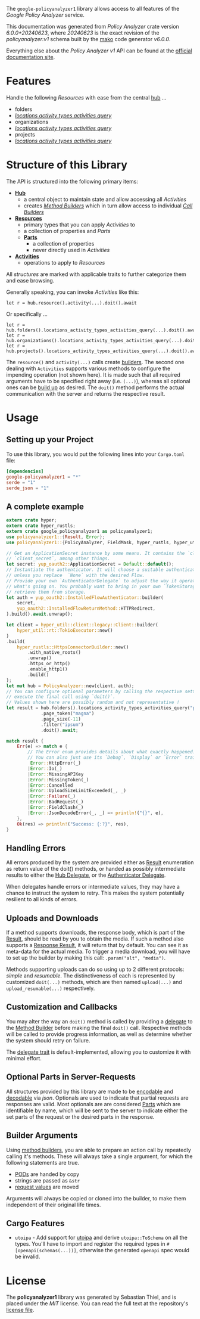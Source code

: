 <!---
DO NOT EDIT !
This file was generated automatically from 'src/generator/templates/api/README.md.mako'
DO NOT EDIT !
-->
The `google-policyanalyzer1` library allows access to all features of the *Google Policy Analyzer* service.

This documentation was generated from *Policy Analyzer* crate version *6.0.0+20240623*, where *20240623* is the exact revision of the *policyanalyzer:v1* schema built by the [mako](http://www.makotemplates.org/) code generator *v6.0.0*.

Everything else about the *Policy Analyzer* *v1* API can be found at the
[official documentation site](https://www.google.com).
# Features

Handle the following *Resources* with ease from the central [hub](https://docs.rs/google-policyanalyzer1/6.0.0+20240623/google_policyanalyzer1/PolicyAnalyzer) ...

* folders
 * [*locations activity types activities query*](https://docs.rs/google-policyanalyzer1/6.0.0+20240623/google_policyanalyzer1/api::FolderLocationActivityTypeActivityQueryCall)
* organizations
 * [*locations activity types activities query*](https://docs.rs/google-policyanalyzer1/6.0.0+20240623/google_policyanalyzer1/api::OrganizationLocationActivityTypeActivityQueryCall)
* projects
 * [*locations activity types activities query*](https://docs.rs/google-policyanalyzer1/6.0.0+20240623/google_policyanalyzer1/api::ProjectLocationActivityTypeActivityQueryCall)




# Structure of this Library

The API is structured into the following primary items:

* **[Hub](https://docs.rs/google-policyanalyzer1/6.0.0+20240623/google_policyanalyzer1/PolicyAnalyzer)**
    * a central object to maintain state and allow accessing all *Activities*
    * creates [*Method Builders*](https://docs.rs/google-policyanalyzer1/6.0.0+20240623/google_policyanalyzer1/common::MethodsBuilder) which in turn
      allow access to individual [*Call Builders*](https://docs.rs/google-policyanalyzer1/6.0.0+20240623/google_policyanalyzer1/common::CallBuilder)
* **[Resources](https://docs.rs/google-policyanalyzer1/6.0.0+20240623/google_policyanalyzer1/common::Resource)**
    * primary types that you can apply *Activities* to
    * a collection of properties and *Parts*
    * **[Parts](https://docs.rs/google-policyanalyzer1/6.0.0+20240623/google_policyanalyzer1/common::Part)**
        * a collection of properties
        * never directly used in *Activities*
* **[Activities](https://docs.rs/google-policyanalyzer1/6.0.0+20240623/google_policyanalyzer1/common::CallBuilder)**
    * operations to apply to *Resources*

All *structures* are marked with applicable traits to further categorize them and ease browsing.

Generally speaking, you can invoke *Activities* like this:

```Rust,ignore
let r = hub.resource().activity(...).doit().await
```

Or specifically ...

```ignore
let r = hub.folders().locations_activity_types_activities_query(...).doit().await
let r = hub.organizations().locations_activity_types_activities_query(...).doit().await
let r = hub.projects().locations_activity_types_activities_query(...).doit().await
```

The `resource()` and `activity(...)` calls create [builders][builder-pattern]. The second one dealing with `Activities`
supports various methods to configure the impending operation (not shown here). It is made such that all required arguments have to be
specified right away (i.e. `(...)`), whereas all optional ones can be [build up][builder-pattern] as desired.
The `doit()` method performs the actual communication with the server and returns the respective result.

# Usage

## Setting up your Project

To use this library, you would put the following lines into your `Cargo.toml` file:

```toml
[dependencies]
google-policyanalyzer1 = "*"
serde = "1"
serde_json = "1"
```

## A complete example

```Rust
extern crate hyper;
extern crate hyper_rustls;
extern crate google_policyanalyzer1 as policyanalyzer1;
use policyanalyzer1::{Result, Error};
use policyanalyzer1::{PolicyAnalyzer, FieldMask, hyper_rustls, hyper_util, yup_oauth2};

// Get an ApplicationSecret instance by some means. It contains the `client_id` and
// `client_secret`, among other things.
let secret: yup_oauth2::ApplicationSecret = Default::default();
// Instantiate the authenticator. It will choose a suitable authentication flow for you,
// unless you replace  `None` with the desired Flow.
// Provide your own `AuthenticatorDelegate` to adjust the way it operates and get feedback about
// what's going on. You probably want to bring in your own `TokenStorage` to persist tokens and
// retrieve them from storage.
let auth = yup_oauth2::InstalledFlowAuthenticator::builder(
    secret,
    yup_oauth2::InstalledFlowReturnMethod::HTTPRedirect,
).build().await.unwrap();

let client = hyper_util::client::legacy::Client::builder(
    hyper_util::rt::TokioExecutor::new()
)
.build(
    hyper_rustls::HttpsConnectorBuilder::new()
        .with_native_roots()
        .unwrap()
        .https_or_http()
        .enable_http1()
        .build()
);
let mut hub = PolicyAnalyzer::new(client, auth);
// You can configure optional parameters by calling the respective setters at will, and
// execute the final call using `doit()`.
// Values shown here are possibly random and not representative !
let result = hub.folders().locations_activity_types_activities_query("parent")
             .page_token("magna")
             .page_size(-11)
             .filter("ipsum")
             .doit().await;

match result {
    Err(e) => match e {
        // The Error enum provides details about what exactly happened.
        // You can also just use its `Debug`, `Display` or `Error` traits
         Error::HttpError(_)
        |Error::Io(_)
        |Error::MissingAPIKey
        |Error::MissingToken(_)
        |Error::Cancelled
        |Error::UploadSizeLimitExceeded(_, _)
        |Error::Failure(_)
        |Error::BadRequest(_)
        |Error::FieldClash(_)
        |Error::JsonDecodeError(_, _) => println!("{}", e),
    },
    Ok(res) => println!("Success: {:?}", res),
}

```
## Handling Errors

All errors produced by the system are provided either as [Result](https://docs.rs/google-policyanalyzer1/6.0.0+20240623/google_policyanalyzer1/common::Result) enumeration as return value of
the doit() methods, or handed as possibly intermediate results to either the
[Hub Delegate](https://docs.rs/google-policyanalyzer1/6.0.0+20240623/google_policyanalyzer1/common::Delegate), or the [Authenticator Delegate](https://docs.rs/yup-oauth2/*/yup_oauth2/trait.AuthenticatorDelegate.html).

When delegates handle errors or intermediate values, they may have a chance to instruct the system to retry. This
makes the system potentially resilient to all kinds of errors.

## Uploads and Downloads
If a method supports downloads, the response body, which is part of the [Result](https://docs.rs/google-policyanalyzer1/6.0.0+20240623/google_policyanalyzer1/common::Result), should be
read by you to obtain the media.
If such a method also supports a [Response Result](https://docs.rs/google-policyanalyzer1/6.0.0+20240623/google_policyanalyzer1/common::ResponseResult), it will return that by default.
You can see it as meta-data for the actual media. To trigger a media download, you will have to set up the builder by making
this call: `.param("alt", "media")`.

Methods supporting uploads can do so using up to 2 different protocols:
*simple* and *resumable*. The distinctiveness of each is represented by customized
`doit(...)` methods, which are then named `upload(...)` and `upload_resumable(...)` respectively.

## Customization and Callbacks

You may alter the way an `doit()` method is called by providing a [delegate](https://docs.rs/google-policyanalyzer1/6.0.0+20240623/google_policyanalyzer1/common::Delegate) to the
[Method Builder](https://docs.rs/google-policyanalyzer1/6.0.0+20240623/google_policyanalyzer1/common::CallBuilder) before making the final `doit()` call.
Respective methods will be called to provide progress information, as well as determine whether the system should
retry on failure.

The [delegate trait](https://docs.rs/google-policyanalyzer1/6.0.0+20240623/google_policyanalyzer1/common::Delegate) is default-implemented, allowing you to customize it with minimal effort.

## Optional Parts in Server-Requests

All structures provided by this library are made to be [encodable](https://docs.rs/google-policyanalyzer1/6.0.0+20240623/google_policyanalyzer1/common::RequestValue) and
[decodable](https://docs.rs/google-policyanalyzer1/6.0.0+20240623/google_policyanalyzer1/common::ResponseResult) via *json*. Optionals are used to indicate that partial requests are responses
are valid.
Most optionals are are considered [Parts](https://docs.rs/google-policyanalyzer1/6.0.0+20240623/google_policyanalyzer1/common::Part) which are identifiable by name, which will be sent to
the server to indicate either the set parts of the request or the desired parts in the response.

## Builder Arguments

Using [method builders](https://docs.rs/google-policyanalyzer1/6.0.0+20240623/google_policyanalyzer1/common::CallBuilder), you are able to prepare an action call by repeatedly calling it's methods.
These will always take a single argument, for which the following statements are true.

* [PODs][wiki-pod] are handed by copy
* strings are passed as `&str`
* [request values](https://docs.rs/google-policyanalyzer1/6.0.0+20240623/google_policyanalyzer1/common::RequestValue) are moved

Arguments will always be copied or cloned into the builder, to make them independent of their original life times.

[wiki-pod]: http://en.wikipedia.org/wiki/Plain_old_data_structure
[builder-pattern]: http://en.wikipedia.org/wiki/Builder_pattern
[google-go-api]: https://github.com/google/google-api-go-client

## Cargo Features

* `utoipa` - Add support for [utoipa](https://crates.io/crates/utoipa) and derive `utoipa::ToSchema` on all
the types. You'll have to import and register the required types in `#[openapi(schemas(...))]`, otherwise the
generated `openapi` spec would be invalid.


# License
The **policyanalyzer1** library was generated by Sebastian Thiel, and is placed
under the *MIT* license.
You can read the full text at the repository's [license file][repo-license].

[repo-license]: https://github.com/Byron/google-apis-rsblob/main/LICENSE.md

